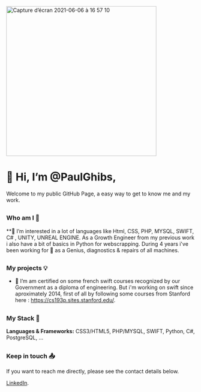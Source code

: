 <img width="400" alt="Capture d’écran 2021-06-06 à 16 57 10" src="https://user-images.githubusercontent.com/7050604/120930010-bb7bd080-c6eb-11eb-91a3-e7f1ad53f896.png">

#  👋 Hi, I’m @PaulGhibs, 
Welcome to my public GitHub Page, a easy way to get to know me and my work.

##
###  Who am I 👨
**👀 I’m interested in a lot of languages like Html, CSS, PHP, MYSQL, SWIFT, C# , UNITY, UNREAL ENGINE.
As a Growth Engineer from my previous work i also have a bit of basics in Python for webscrapping. 
During 4 years i've been working for  as a Genius, diagnostics & repairs of all machines.

##
###  My projects 💡
- 🌱 I’m am certified on some french swift courses recognized by our Government as a diploma of engineering. 
But i'm working on swift since aproximately 2014, first of all by following some courses from Stanford here : https://cs193p.sites.stanford.edu/.

##
###   My Stack 🧳
**Languages & Frameworks:** CSS3/HTML5, PHP/MYSQL, SWIFT, Python, C#, PostgreSQL,  ...

##
###  Keep in touch 📤

If you want to reach me directly, please see the contact details below.
		
 [LinkedIn](https://www.linkedin.com/in/paul-ghibeaux-8a00a776/).
